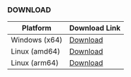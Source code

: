 ### DOWNLOAD
| Platform      | Download Link |
|---------------|---------------|
| Windows (x64) | [Download](https://github.com/chelaxian/FreeNetCalc/actions/runs/13072876480/artifacts/2516669947) |
| Linux (amd64) | [Download](https://github.com/chelaxian/FreeNetCalc/actions/runs/13072876480/artifacts/2516668839) |
| Linux (arm64) | [Download](https://github.com/chelaxian/FreeNetCalc/actions/runs/13072876480/artifacts/2516669754) |
